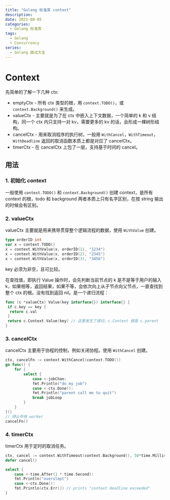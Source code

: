 ```yaml
---
title: "Golang 标准库 context"
description: 
date: 2021-08-05
categories:
  - Golang 标准库
tags:
  - Golang
  - Concurrency
series:	
  - Golang 面试大全
---
```


# Context

先简单的了解一下几种 ctx:

- emptyCtx - 所有 ctx 类型的根，用 `context.TODO()`，或 `context.Background()` 来生成。
- valueCtx - 主要就是为了在 ctx 中嵌入上下文数据，一个简单的 k 和 v 结构，同一个 ctx 内只支持一对 kv，需要更多的 kv 的话，会形成一棵树形结构。
- cancelCtx - 用来取消程序的执行树，一般用 `WithCancel`，`WithTimeout`，`WithDeadline` 返回的取消函数本质上都是对应了 cancelCtx。
- timerCtx - 在 cancelCtx 上包了一层，支持基于时间的 cancel。

## 用法

### 1. 初始化 context

一般使用 `context.TODO()` 和 `context.Background()` 创建 context，是所有 context 的根，todo 和 background 两者本质上只有名字区别，在按 string 输出的时候会有区别。

### 2. valueCtx

valueCtx 主要就是用来携带贯穿整个逻辑流程的数据，使用 `WithValue` 创建。

```go
type orderID int
var x = context.TODO()
x = context.WithValue(x, orderID(1), "1234")
x = context.WithValue(x, orderID(2), "2345")
x = context.WithValue(x, orderID(3), "3456")
```

key 必须为非空，且可比较。

在查找值，即执行 Value 操作时，会先判断当前节点的 k 是不是等于用户的输入 k，如果相等，返回结果，如果不等，会依次向上从子节点向父节点，一直查找到整个 ctx 的根。没有找到返回 nil。是一个递归流程：

```go
func (c *valueCtx) Value(key interface{}) interface{} {
 if c.key == key {
  return c.val
 }
 return c.Context.Value(key) // 这里发生了递归，c.Context 就是 c.parent
}
```

### 3. cancelCtx

cancelCtx 主要用于协程的控制，例如关闭协程。使用 `WithCancel` 创建。

```go
ctx, cancelFn := context.WithCancel(context.TODO())
go func() {
    for {
        select {
            case <-jobChan:
            fmt.Println("do my job")
            case <-ctx.Done():
            fmt.Println("parent call me to quit")
            break jobLoop
        }
    }
}()
// 停止所有 worker
cancelFn()
```

### 4. timerCtx

timerCtx 用于定时的取消任务。

```go
ctx, cancel := context.WithTimeout(context.Background(), 50*time.Millisecond)
defer cancel()

select {
    case <-time.After(1 * time.Second):
    fmt.Println("overslept")
    case <-ctx.Done():
    fmt.Println(ctx.Err()) // prints "context deadline exceeded"
}
```

